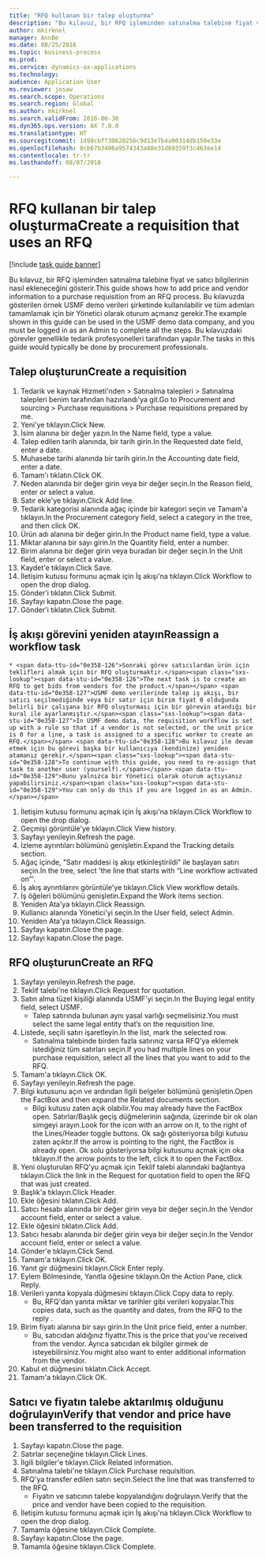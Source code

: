 ```yaml
--- 
title: "RFQ kullanan bir talep oluşturma"
description: "Bu kılavuz, bir RFQ işleminden satınalma talebine fiyat ve satıcı bilgilerinin nasıl ekleneceğini gösterir."
author: mkirknel
manager: AnnBe
ms.date: 08/25/2016
ms.topic: business-process
ms.prod: 
ms.service: dynamics-ax-applications
ms.technology: 
audience: Application User
ms.reviewer: josaw
ms.search.scope: Operations
ms.search.region: Global
ms.author: mkirknel
ms.search.validFrom: 2016-06-30
ms.dyn365.ops.version: AX 7.0.0
ms.translationtype: HT
ms.sourcegitcommit: 1d98cbff30620256c9d13e7b4a90314db150e33e
ms.openlocfilehash: 8cb67b3406a9574343a88e31d69359f3c463ee14
ms.contentlocale: tr-tr
ms.lasthandoff: 08/07/2018

---
```

# <a name="create-a-requisition-that-uses-an-rfq"></a><span data-ttu-id="0e358-103">RFQ kullanan bir talep oluşturma</span><span class="sxs-lookup"><span data-stu-id="0e358-103">Create a requisition that uses an RFQ</span></span>

[!include [task guide banner](../../includes/task-guide-banner.md)]

<span data-ttu-id="0e358-104">Bu kılavuz, bir RFQ işleminden satınalma talebine fiyat ve satıcı bilgilerinin nasıl ekleneceğini gösterir.</span><span class="sxs-lookup"><span data-stu-id="0e358-104">This guide shows how to add price and vendor information to a purchase requisition from an RFQ process.</span></span> <span data-ttu-id="0e358-105">Bu kılavuzda gösterilen örnek USMF demo verileri şirketinde kullanılabilir ve tüm adımları tamamlamak için bir Yönetici olarak oturum açmanız gerekir.</span><span class="sxs-lookup"><span data-stu-id="0e358-105">The example shown in this guide can be used in the USMF demo data company, and you must be logged in as an Admin to complete all the steps.</span></span> <span data-ttu-id="0e358-106">Bu kılavuzdaki görevler genellikle tedarik profesyonelleri tarafından yapılır.</span><span class="sxs-lookup"><span data-stu-id="0e358-106">The tasks in this guide would typically be done by procurement professionals.</span></span>


## <a name="create-a-requisition"></a><span data-ttu-id="0e358-107">Talep oluşturun</span><span class="sxs-lookup"><span data-stu-id="0e358-107">Create a requisition</span></span>
1. <span data-ttu-id="0e358-108">Tedarik ve kaynak Hizmeti'nden > Satınalma talepleri > Satınalma talepleri benim tarafından hazırlandı'ya git.</span><span class="sxs-lookup"><span data-stu-id="0e358-108">Go to Procurement and sourcing > Purchase requisitions > Purchase requisitions prepared by me.</span></span>
2. <span data-ttu-id="0e358-109">Yeni'ye tıklayın.</span><span class="sxs-lookup"><span data-stu-id="0e358-109">Click New.</span></span>
3. <span data-ttu-id="0e358-110">İsim alanına bir değer yazın.</span><span class="sxs-lookup"><span data-stu-id="0e358-110">In the Name field, type a value.</span></span>
4. <span data-ttu-id="0e358-111">Talep edilen tarih alanında, bir tarih girin.</span><span class="sxs-lookup"><span data-stu-id="0e358-111">In the Requested date field, enter a date.</span></span>
5. <span data-ttu-id="0e358-112">Muhasebe tarihi alanında bir tarih girin.</span><span class="sxs-lookup"><span data-stu-id="0e358-112">In the Accounting date field, enter a date.</span></span>
6. <span data-ttu-id="0e358-113">Tamam'ı tıklatın.</span><span class="sxs-lookup"><span data-stu-id="0e358-113">Click OK.</span></span>
7. <span data-ttu-id="0e358-114">Neden alanında bir değer girin veya bir değer seçin.</span><span class="sxs-lookup"><span data-stu-id="0e358-114">In the Reason field, enter or select a value.</span></span>
8. <span data-ttu-id="0e358-115">Satır ekle'ye tıklayın.</span><span class="sxs-lookup"><span data-stu-id="0e358-115">Click Add line.</span></span>
9. <span data-ttu-id="0e358-116">Tedarik kategorisi alanında ağaç içinde bir kategori seçin ve Tamam'a tıklayın.</span><span class="sxs-lookup"><span data-stu-id="0e358-116">In the Procurement category field, select a category in the tree, and then click OK.</span></span>
10. <span data-ttu-id="0e358-117">Ürün adı alanına bir değer girin.</span><span class="sxs-lookup"><span data-stu-id="0e358-117">In the Product name field, type a value.</span></span>
11. <span data-ttu-id="0e358-118">Miktar alanına bir sayı girin.</span><span class="sxs-lookup"><span data-stu-id="0e358-118">In the Quantity field, enter a number.</span></span>
12. <span data-ttu-id="0e358-119">Birim alanına bir değer girin veya buradan bir değer seçin.</span><span class="sxs-lookup"><span data-stu-id="0e358-119">In the Unit field, enter or select a value.</span></span>
13. <span data-ttu-id="0e358-120">Kaydet'e tıklayın.</span><span class="sxs-lookup"><span data-stu-id="0e358-120">Click Save.</span></span>
14. <span data-ttu-id="0e358-121">İletişim kutusu formunu açmak için İş akışı'na tıklayın.</span><span class="sxs-lookup"><span data-stu-id="0e358-121">Click Workflow to open the drop dialog.</span></span>
15. <span data-ttu-id="0e358-122">Gönder'i tıklatın.</span><span class="sxs-lookup"><span data-stu-id="0e358-122">Click Submit.</span></span>
16. <span data-ttu-id="0e358-123">Sayfayı kapatın.</span><span class="sxs-lookup"><span data-stu-id="0e358-123">Close the page.</span></span>
17. <span data-ttu-id="0e358-124">Gönder'i tıklatın.</span><span class="sxs-lookup"><span data-stu-id="0e358-124">Click Submit.</span></span>

## <a name="reassign-a-workflow-task"></a><span data-ttu-id="0e358-125">İş akışı görevini yeniden atayın</span><span class="sxs-lookup"><span data-stu-id="0e358-125">Reassign a workflow task</span></span>
    * <span data-ttu-id="0e358-126">Sonraki görev satıcılardan ürün için teklifleri almak için bir RFQ oluşturmaktır.</span><span class="sxs-lookup"><span data-stu-id="0e358-126">The next task is to create an RFQ to get bids from vendors for the product.</span></span> <span data-ttu-id="0e358-127">USMF demo verilerinde talep iş akışı, bir satıcı seçilmediğinde veya bir satır için birim fiyat 0 olduğunda belirli bir çalışana bir RFQ oluşturması için bir görevin atandığı bir kural ile ayarlanmıştır.</span><span class="sxs-lookup"><span data-stu-id="0e358-127">In USMF demo data, the requisition workflow is set up with a rule so that if a vendor is not selected, or the unit price is 0 for a line, a task is assigned to a specific worker to create an RFQ.</span></span> <span data-ttu-id="0e358-128">Bu kılavuz ile devam etmek için bu görevi başka bir kullanıcıya (kendinize) yeniden atamanız gerekir.</span><span class="sxs-lookup"><span data-stu-id="0e358-128">To continue with this guide, you need to re-assign that task to another user (yourself).</span></span> <span data-ttu-id="0e358-129">Bunu yalnızca bir Yönetici olarak oturum açtıysanız yapabilirsiniz.</span><span class="sxs-lookup"><span data-stu-id="0e358-129">You can only do this if you are logged in as an Admin.</span></span>  
1. <span data-ttu-id="0e358-130">İletişim kutusu formunu açmak için İş akışı'na tıklayın.</span><span class="sxs-lookup"><span data-stu-id="0e358-130">Click Workflow to open the drop dialog.</span></span>
2. <span data-ttu-id="0e358-131">Geçmişi görüntüle'ye tıklayın.</span><span class="sxs-lookup"><span data-stu-id="0e358-131">Click View history.</span></span>
3. <span data-ttu-id="0e358-132">Sayfayı yenileyin.</span><span class="sxs-lookup"><span data-stu-id="0e358-132">Refresh the page.</span></span>
4. <span data-ttu-id="0e358-133">İzleme ayrıntıları bölümünü genişletin.</span><span class="sxs-lookup"><span data-stu-id="0e358-133">Expand the Tracking details section.</span></span>
5. <span data-ttu-id="0e358-134">Ağaç içinde, "Satır maddesi iş akışı etkinleştirildi" ile başlayan satırı seçin.</span><span class="sxs-lookup"><span data-stu-id="0e358-134">In the tree, select 'the line that starts with “Line workflow activated on”'.</span></span>
6. <span data-ttu-id="0e358-135">İş akış ayrıntılarını görüntüle'ye tıklayın.</span><span class="sxs-lookup"><span data-stu-id="0e358-135">Click View workflow details.</span></span>
7. <span data-ttu-id="0e358-136">İş öğeleri bölümünü genişletin.</span><span class="sxs-lookup"><span data-stu-id="0e358-136">Expand the Work items section.</span></span>
8. <span data-ttu-id="0e358-137">Yeniden Ata'ya tıklayın.</span><span class="sxs-lookup"><span data-stu-id="0e358-137">Click Reassign.</span></span>
9. <span data-ttu-id="0e358-138">Kullanıcı alanında Yönetici'yi seçin.</span><span class="sxs-lookup"><span data-stu-id="0e358-138">In the User field, select Admin.</span></span>
10. <span data-ttu-id="0e358-139">Yeniden Ata'ya tıklayın.</span><span class="sxs-lookup"><span data-stu-id="0e358-139">Click Reassign.</span></span>
11. <span data-ttu-id="0e358-140">Sayfayı kapatın.</span><span class="sxs-lookup"><span data-stu-id="0e358-140">Close the page.</span></span>
12. <span data-ttu-id="0e358-141">Sayfayı kapatın.</span><span class="sxs-lookup"><span data-stu-id="0e358-141">Close the page.</span></span>

## <a name="create-an-rfq"></a><span data-ttu-id="0e358-142">RFQ oluşturun</span><span class="sxs-lookup"><span data-stu-id="0e358-142">Create an RFQ</span></span>
1. <span data-ttu-id="0e358-143">Sayfayı yenileyin.</span><span class="sxs-lookup"><span data-stu-id="0e358-143">Refresh the page.</span></span>
2. <span data-ttu-id="0e358-144">Teklif talebi'ne tıklayın.</span><span class="sxs-lookup"><span data-stu-id="0e358-144">Click Request for quotation.</span></span>
3. <span data-ttu-id="0e358-145">Satın alma tüzel kişiliği alanında USMF'yi seçin.</span><span class="sxs-lookup"><span data-stu-id="0e358-145">In the Buying legal entity field, select USMF.</span></span>
    * <span data-ttu-id="0e358-146">Talep satırında bulunan aynı yasal varlığı seçmelisiniz.</span><span class="sxs-lookup"><span data-stu-id="0e358-146">You must select the same legal entity that’s on the requisition line.</span></span>  
4. <span data-ttu-id="0e358-147">Listede, seçili satırı işaretleyin.</span><span class="sxs-lookup"><span data-stu-id="0e358-147">In the list, mark the selected row.</span></span>
    * <span data-ttu-id="0e358-148">Satınalma talebinde birden fazla satırınız varsa RFQ'ya eklemek istediğiniz tüm satırları seçin.</span><span class="sxs-lookup"><span data-stu-id="0e358-148">If you had multiple lines on your purchase requisition, select all the lines that you want to add to the RFQ.</span></span>  
5. <span data-ttu-id="0e358-149">Tamam'a tıklayın.</span><span class="sxs-lookup"><span data-stu-id="0e358-149">Click OK.</span></span>
6. <span data-ttu-id="0e358-150">Sayfayı yenileyin.</span><span class="sxs-lookup"><span data-stu-id="0e358-150">Refresh the page.</span></span>
7. <span data-ttu-id="0e358-151">Bilgi kutusunu açın ve ardından İlgili belgeler bölümünü genişletin.</span><span class="sxs-lookup"><span data-stu-id="0e358-151">Open the FactBox and then expand the Related documents section.</span></span>
    * <span data-ttu-id="0e358-152">Bilgi kutusu zaten açık olabilir.</span><span class="sxs-lookup"><span data-stu-id="0e358-152">You may already have the FactBox open.</span></span> <span data-ttu-id="0e358-153">Satırlar/Başlık geçiş düğmelerinin sağında, üzerinde bir ok olan simgeyi arayın.</span><span class="sxs-lookup"><span data-stu-id="0e358-153">Look for the icon with an arrow on it, to the right of the Lines/Header toggle buttons.</span></span> <span data-ttu-id="0e358-154">Ok sağı gösteriyorsa bilgi kutusu zaten açıktır.</span><span class="sxs-lookup"><span data-stu-id="0e358-154">If the arrow is pointing to the right, the FactBox is already open.</span></span> <span data-ttu-id="0e358-155">Ok solu gösteriyorsa bilgi kutusunu açmak için oka tıklayın.</span><span class="sxs-lookup"><span data-stu-id="0e358-155">If the arrow points to the left, click it to open the FactBox.</span></span>  
8. <span data-ttu-id="0e358-156">Yeni oluşturulan RFQ'yu açmak için Teklif talebi alanındaki bağlantıya tıklayın.</span><span class="sxs-lookup"><span data-stu-id="0e358-156">Click the link in the Request for quotation field to open the RFQ that was just created.</span></span>
9. <span data-ttu-id="0e358-157">Başlık'a tıklayın.</span><span class="sxs-lookup"><span data-stu-id="0e358-157">Click Header.</span></span>
10. <span data-ttu-id="0e358-158">Ekle öğesini tıklatın.</span><span class="sxs-lookup"><span data-stu-id="0e358-158">Click Add.</span></span>
11. <span data-ttu-id="0e358-159">Satıcı hesabı alanında bir değer girin veya bir değer seçin.</span><span class="sxs-lookup"><span data-stu-id="0e358-159">In the Vendor account field, enter or select a value.</span></span>
12. <span data-ttu-id="0e358-160">Ekle öğesini tıklatın.</span><span class="sxs-lookup"><span data-stu-id="0e358-160">Click Add.</span></span>
13. <span data-ttu-id="0e358-161">Satıcı hesabı alanında bir değer girin veya bir değer seçin.</span><span class="sxs-lookup"><span data-stu-id="0e358-161">In the Vendor account field, enter or select a value.</span></span>
14. <span data-ttu-id="0e358-162">Gönder'e tıklayın.</span><span class="sxs-lookup"><span data-stu-id="0e358-162">Click Send.</span></span>
15. <span data-ttu-id="0e358-163">Tamam'a tıklayın.</span><span class="sxs-lookup"><span data-stu-id="0e358-163">Click OK.</span></span>
16. <span data-ttu-id="0e358-164">Yanıt gir düğmesini tıklayın.</span><span class="sxs-lookup"><span data-stu-id="0e358-164">Click Enter reply.</span></span>
17. <span data-ttu-id="0e358-165">Eylem Bölmesinde, Yanıtla öğesine tıklayın.</span><span class="sxs-lookup"><span data-stu-id="0e358-165">On the Action Pane, click Reply.</span></span>
18. <span data-ttu-id="0e358-166">Verileri yanıta kopyala düğmesini tıklayın.</span><span class="sxs-lookup"><span data-stu-id="0e358-166">Click Copy data to reply.</span></span>
    * <span data-ttu-id="0e358-167">Bu, RFQ'dan yanıta miktar ve tarihler gibi verileri kopyalar.</span><span class="sxs-lookup"><span data-stu-id="0e358-167">This copies data, such as the quantity and dates, from the RFQ to the reply .</span></span>  
19. <span data-ttu-id="0e358-168">Birim fiyatı alanına bir sayı girin.</span><span class="sxs-lookup"><span data-stu-id="0e358-168">In the Unit price field, enter a number.</span></span>
    * <span data-ttu-id="0e358-169">Bu, satıcıdan aldığınız fiyattır.</span><span class="sxs-lookup"><span data-stu-id="0e358-169">This is the price that you’ve received from the vendor.</span></span> <span data-ttu-id="0e358-170">Ayrıca satıcıdan ek bilgiler girmek de isteyebilirsiniz.</span><span class="sxs-lookup"><span data-stu-id="0e358-170">You might also want to enter additional information from the vendor.</span></span>  
20. <span data-ttu-id="0e358-171">Kabul et düğmesini tıklatın.</span><span class="sxs-lookup"><span data-stu-id="0e358-171">Click Accept.</span></span>
21. <span data-ttu-id="0e358-172">Tamam'a tıklayın.</span><span class="sxs-lookup"><span data-stu-id="0e358-172">Click OK.</span></span>

## <a name="verify-that-vendor-and-price-have-been-transferred-to-the-requisition"></a><span data-ttu-id="0e358-173">Satıcı ve fiyatın talebe aktarılmış olduğunu doğrulayın</span><span class="sxs-lookup"><span data-stu-id="0e358-173">Verify that vendor and price have been transferred to the requisition</span></span>
1. <span data-ttu-id="0e358-174">Sayfayı kapatın.</span><span class="sxs-lookup"><span data-stu-id="0e358-174">Close the page.</span></span>
2. <span data-ttu-id="0e358-175">Satırlar seçeneğine tıklayın.</span><span class="sxs-lookup"><span data-stu-id="0e358-175">Click Lines.</span></span>
3. <span data-ttu-id="0e358-176">İlgili bilgiler'e tıklayın.</span><span class="sxs-lookup"><span data-stu-id="0e358-176">Click Related information.</span></span>
4. <span data-ttu-id="0e358-177">Satınalma talebi'ne tıklayın.</span><span class="sxs-lookup"><span data-stu-id="0e358-177">Click Purchase requisition.</span></span>
5. <span data-ttu-id="0e358-178">RFQ'ya transfer edilen satırı seçin.</span><span class="sxs-lookup"><span data-stu-id="0e358-178">Select the line that was transferred to the RFQ.</span></span>
    * <span data-ttu-id="0e358-179">Fiyatın ve satıcının talebe kopyalandığını doğrulayın.</span><span class="sxs-lookup"><span data-stu-id="0e358-179">Verify that the price and vendor have been copied to the requisition.</span></span>  
6. <span data-ttu-id="0e358-180">İletişim kutusu formunu açmak için İş akışı'na tıklayın.</span><span class="sxs-lookup"><span data-stu-id="0e358-180">Click Workflow to open the drop dialog.</span></span>
7. <span data-ttu-id="0e358-181">Tamamla öğesine tıklayın.</span><span class="sxs-lookup"><span data-stu-id="0e358-181">Click Complete.</span></span>
8. <span data-ttu-id="0e358-182">Sayfayı kapatın.</span><span class="sxs-lookup"><span data-stu-id="0e358-182">Close the page.</span></span>
9. <span data-ttu-id="0e358-183">Tamamla öğesine tıklayın.</span><span class="sxs-lookup"><span data-stu-id="0e358-183">Click Complete.</span></span>


